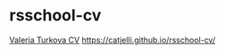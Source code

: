 # rsschool-cv
[Valeria Turkova CV](https://catjelli.github.io/rsschool-cv/cv)
https://catjelli.github.io/rsschool-cv/
